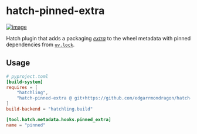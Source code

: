 # hatch-pinned-extra

[![image](https://img.shields.io/pypi/l/hatch-pinned-extras.svg)](https://pypi.python.org/pypi/hatch-pinned-extra)

Hatch plugin that adds a packaging [_extra_](https://packaging.python.org/en/latest/specifications/core-metadata/#provides-extra-multiple-use) to the wheel metadata with pinned dependencies from [`uv.lock`](https://docs.astral.sh/uv/guides/projects/#uvlock).

## Usage

```toml
# pyproject.toml
[build-system]
requires = [
    "hatchling",
    "hatch-pinned-extra @ git+https://github.com/edgarrmondragon/hatch-pinned-extra.git",
]
build-backend = "hatchling.build"

[tool.hatch.metadata.hooks.pinned_extra]
name = "pinned"
```
